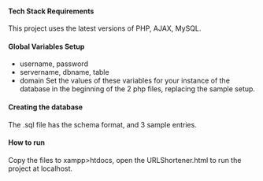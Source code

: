 #### Tech Stack Requirements
This project uses the latest versions of PHP, AJAX, MySQL. 

#### Global Variables Setup
* username, password
* servername, dbname, table
* domain
Set the values of these variables for your instance of the database in the beginning of the 2 php files, replacing the sample setup.

#### Creating the database
The .sql file has the schema format, and 3 sample entries.

#### How to run
Copy the files to xampp>htdocs, open the URLShortener.html to run the project at localhost.

